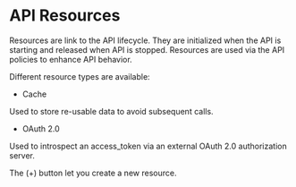 # API Resources

Resources are link to the API lifecycle. They are initialized when the API is starting and released when API is stopped.
Resources are used via the API policies to enhance API behavior.

Different resource types are available:

* Cache

Used to store re-usable data to avoid subsequent calls.

* OAuth 2.0

Used to introspect an access_token via an external OAuth 2.0 authorization server.

The (+) button let you create a new resource.
